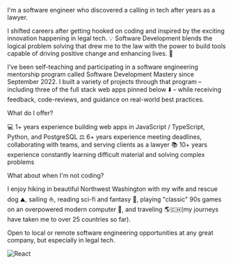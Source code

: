I'm a software engineer who discovered a calling in tech after years as a lawyer.

I shifted careers after getting hooked on coding and inspired by the exciting innovation happening in legal tech. 💡 Software Development blends the logical problem solving that drew me to the law with the power to build tools capable of driving positive change and enhancing lives. 💪

I’ve been self-teaching and participating in a software engineering mentorship program called Software Development Mastery since September 2022. I built a variety of projects through that program – including three of the full stack web apps pinned below ⬇️ – while receiving feedback, code-reviews, and guidance on real-world best practices.

What do I offer?

💻 1+ years experience building web apps in JavaScript / TypeScript, Python, and PostgreSQL
⚖️ 6+ years experience meeting deadlines, collaborating with teams, and serving clients as a lawyer
📚 10+ years experience constantly learning difficult material and solving complex problems

What about when I'm not coding?

I enjoy hiking in beautiful Northwest Washington with my wife and rescue dog ⛰️, sailing ⛵, reading sci-fi and fantasy 🐉, playing "classic" 90s games on an overpowered modern computer 🚀, and traveling 🌎🇨🇭(my journeys have taken me to over 25 countries so far).

Open to local or remote software engineering opportunities at any great company, but especially in legal tech.

![React](https://img.shields.io/badge/react-%2320232a.svg?style=for-the-badge&logo=react&logoColor=%2361DAFB)

<!--
**AaronAWB/AaronAWB** is a ✨ _special_ ✨ repository because its `README.md` (this file) appears on your GitHub profile.

Here are some ideas to get you started:

- 🔭 I’m currently working on ...
- 🌱 I’m currently learning ...
- 👯 I’m looking to collaborate on ...
- 🤔 I’m looking for help with ...
- 💬 Ask me about ...
- 📫 How to reach me: ...
- 😄 Pronouns: ...
- ⚡ Fun fact: ...
-->
